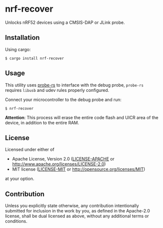 # nrf-recover

Unlocks nRF52 devices using a CMSIS-DAP or JLink probe.

## Installation

Using cargo:

```console
$ cargo install nrf-recover
```

## Usage

This utility uses [probe-rs](https://crates.io/crates/probe-rs) to interface with the debug probe, `probe-rs` requires `libusb` and udev rules properly configured.

Connect your microcontroller to the debug probe and run:

```console
$ nrf-recover
```

**Attention**: This process will erase the entire code flash and UICR area of the device, in addition to the entire RAM.

## License

Licensed under either of

- Apache License, Version 2.0 ([LICENSE-APACHE](LICENSE-APACHE) or
  http://www.apache.org/licenses/LICENSE-2.0)
- MIT license ([LICENSE-MIT](LICENSE-MIT) or http://opensource.org/licenses/MIT)

at your option.

## Contribution

Unless you explicitly state otherwise, any contribution intentionally submitted
for inclusion in the work by you, as defined in the Apache-2.0 license, shall be
dual licensed as above, without any additional terms or conditions.
